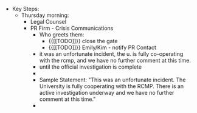 - Key Steps:
    - Thursday morning:
        - Legal Counsel
        - PR Firm - Crisis Communications
            - Who greets them:
                - {{[[TODO]]}} close the gate
                - {{[[TODO]]}} Emily/Kim - notify PR Contact
            - it was an unfortunate incident, the u. is fully co-operating with the rcmp,  and we have no further comment at this time.
            - until the official investigation is complete
            -  
            - Sample Statement: "This was an unfortunate incident. The University is fully cooperating with the RCMP. There is an active investigation underway and we have no further comment at this time."
            - 
